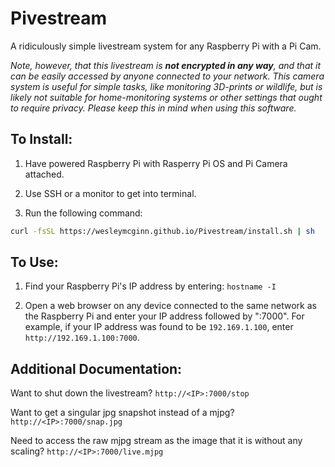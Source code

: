 # Pivestream
A ridiculously simple livestream system for any Raspberry Pi with a Pi Cam.

_Note, however, that this livestream is **not encrypted in any way**, and that it can be easily accessed by anyone connected to your network.  This camera system is useful for simple tasks, like monitoring 3D-prints or wildlife, but is likely not suitable for home-monitoring systems or other settings that ought to require privacy.  Please keep this in mind when using this software._

## To Install:

1) Have powered Raspberry Pi with Rasperry Pi OS and Pi Camera attached.
   
2) Use SSH or a monitor to get into terminal.
   
3) Run the following command:

``` bash
curl -fsSL https://wesleymcginn.github.io/Pivestream/install.sh | sh
```

## To Use:

1) Find your Raspberry Pi's IP address by entering: `hostname -I`
   
2) Open a web browser on any device connected to the same network as the Raspberry Pi and enter your IP address followed by ":7000".  For example, if your IP address was found to be `192.169.1.100`, enter `http://192.169.1.100:7000`.

## Additional Documentation:

Want to shut down the livestream?  `http://<IP>:7000/stop`

Want to get a singular jpg snapshot instead of a mjpg?  `http://<IP>:7000/snap.jpg`

Need to access the raw mjpg stream as the image that it is without any scaling?  `http://<IP>:7000/live.mjpg`
